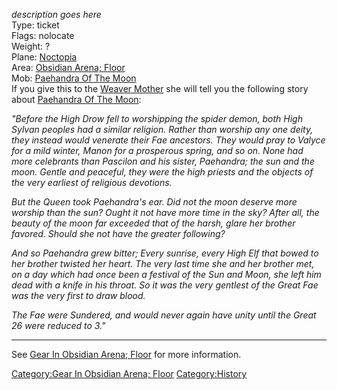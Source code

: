 *description goes here*  
Type: ticket  
Flags: nolocate  
Weight: ?  
Plane: [Noctopia](:Category:Noctopia.md "wikilink")  
Area: [Obsidian Arena;
Floor](:Category:Obsidian_Arena;_Floor.md "wikilink")  
Mob: [Paehandra Of The Moon](Paehandra_Of_The_Moon "wikilink")  
If you give this to the [Weaver Mother](Weaver_Mother "wikilink") she
will tell you the following story about [Paehandra Of The
Moon](Paehandra_Of_The_Moon "wikilink"):

*"Before the High Drow fell to worshipping the spider demon, both High
Sylvan peoples had a similar religion. Rather than worship any one
deity, they instead would venerate their Fae ancestors. They would pray
to Valyce for a mild winter, Manon for a prosperous spring, and so on.
None had more celebrants than Pascilon and his sister, Paehandra; the
sun and the moon. Gentle and peaceful, they were the high priests and
the objects of the very earliest of religious devotions.*

*But the Queen took Paehandra's ear. Did not the moon deserve more
worship than the sun? Ought it not have more time in the sky? After all,
the beauty of the moon far exceeded that of the harsh, glare her brother
favored. Should she not have the greater following?*

*And so Paehandra grew bitter; Every sunrise, every High Elf that bowed
to her brother twisted her heart. The very last time she and her brother
met, on a day which had once been a festival of the Sun and Moon, she
left him dead with a knife in his throat. So it was the very gentlest of
the Great Fae was the very first to draw blood.*

*The Fae were Sundered, and would never again have unity until the Great
26 were reduced to 3."*

------------------------------------------------------------------------

See [Gear In Obsidian Arena;
Floor](:Category:Gear_In_Obsidian_Arena;_Floor.md "wikilink") for more
information.

[Category:Gear In Obsidian Arena;
Floor](Category:Gear_In_Obsidian_Arena;_Floor "wikilink")
[Category:History](Category:History "wikilink")
